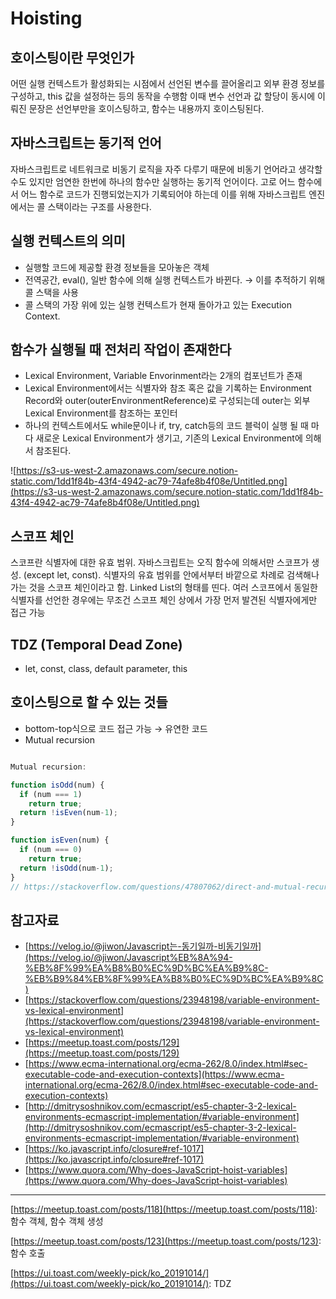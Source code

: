 # Hoisting

## 호이스팅이란 무엇인가

어떤 실행 컨텍스트가 활성화되는 시점에서 선언된 변수를 끌어올리고 외부 환경 정보를 구성하고, this 값을 설정하는 등의 동작을 수행함 이때 변수 선언과 값 할당이 동시에 이뤄진 문장은 선언부만을 호이스팅하고, 함수는 내용까지 호이스팅된다.

## 자바스크립트는 동기적 언어

자바스크립트로 네트워크로 비동기 로직을 자주 다루기 때문에 비동기 언어라고 생각할 수도 있지만 엄연한 한번에 하나의 함수만 실행하는 동기적 언어이다. 고로 어느 함수에서 어느 함수로 코드가 진행되었는지가 기록되어야 하는데 이를 위해 자바스크립트 엔진에서는 콜 스택이라는 구조를 사용한다.

## 실행 컨텍스트의 의미

- 실행할 코드에 제공할 환경 정보들을 모아놓은 객체
- 전역공간, eval(), 일반 함수에 의해 실행 컨텍스트가 바뀐다. → 이를 추적하기 위해 콜 스택을 사용
- 콜 스택의 가장 위에 있는 실행 컨텍스트가 현재 돌아가고 있는 Execution Context.

## 함수가 실행될 때 전처리 작업이 존재한다

- Lexical Environment, Variable Envorinment라는 2개의 컴포넌트가 존재
- Lexical Environment에서는 식별자와 참조 혹은 값을 기록하는 Environment Record와 outer(outerEnvironmentReference)로 구성되는데 outer는 외부 Lexical Environment를 참조하는 포인터
- 하나의 컨텍스트에서도 while문이나 if, try, catch등의 코드 블럭이 실행 될 때 마다 새로운 Lexical Environment가 생기고, 기존의 Lexical Environment에 의해서 참조된다.

![https://s3-us-west-2.amazonaws.com/secure.notion-static.com/1dd1f84b-43f4-4942-ac79-74afe8b4f08e/Untitled.png](https://s3-us-west-2.amazonaws.com/secure.notion-static.com/1dd1f84b-43f4-4942-ac79-74afe8b4f08e/Untitled.png)

## 스코프 체인

스코프란 식별자에 대한 유효 범위. 자바스크립트는 오직 함수에 의해서만 스코프가 생성. (except let, const). 식별자의 유효 범위를 안에서부터 바깥으로 차례로 검색해나가는 것을 스코프 체인이라고 함. Linked List의 형태를 띤다. 여러 스코프에서 동일한 식별자를 선언한 경우에는 무조건 스코프 체인 상에서 가장 먼저 발견된 식별자에게만 접근 가능

## TDZ (Temporal Dead Zone)

- let, const, class, default parameter, this

## 호이스팅으로 할 수 있는 것들

- bottom-top식으로 코드 접근 가능 → 유연한 코드
- Mutual recursion

```jsx

Mutual recursion:

function isOdd(num) {
  if (num === 1)
    return true;
  return !isEven(num-1);
}

function isEven(num) {
  if (num === 0)
    return true;
  return !isOdd(num-1);
}
// https://stackoverflow.com/questions/47807062/direct-and-mutual-recursion-in-javascript`
```

## 참고자료

- [https://velog.io/@jiwon/Javascript는-동기일까-비동기일까](https://velog.io/@jiwon/Javascript%EB%8A%94-%EB%8F%99%EA%B8%B0%EC%9D%BC%EA%B9%8C-%EB%B9%84%EB%8F%99%EA%B8%B0%EC%9D%BC%EA%B9%8C)
- [https://stackoverflow.com/questions/23948198/variable-environment-vs-lexical-environment](https://stackoverflow.com/questions/23948198/variable-environment-vs-lexical-environment)
- [https://meetup.toast.com/posts/129](https://meetup.toast.com/posts/129)
- [https://www.ecma-international.org/ecma-262/8.0/index.html#sec-executable-code-and-execution-contexts](https://www.ecma-international.org/ecma-262/8.0/index.html#sec-executable-code-and-execution-contexts)
- [http://dmitrysoshnikov.com/ecmascript/es5-chapter-3-2-lexical-environments-ecmascript-implementation/#variable-environment](http://dmitrysoshnikov.com/ecmascript/es5-chapter-3-2-lexical-environments-ecmascript-implementation/#variable-environment)
- [https://ko.javascript.info/closure#ref-1017](https://ko.javascript.info/closure#ref-1017)
- [https://www.quora.com/Why-does-JavaScript-hoist-variables](https://www.quora.com/Why-does-JavaScript-hoist-variables)

---

[https://meetup.toast.com/posts/118](https://meetup.toast.com/posts/118): 함수 객체, 함수 객체 생성

[https://meetup.toast.com/posts/123](https://meetup.toast.com/posts/123): 함수 호출

[https://ui.toast.com/weekly-pick/ko_20191014/](https://ui.toast.com/weekly-pick/ko_20191014/): TDZ
